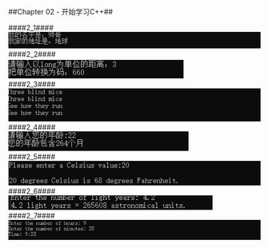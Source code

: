 ##Chapter 02 - 开始学习C++##

####2_1####\
![](https://github.com/xwr96/Cpp-Primer-Plus/blob/master/ch02/results/1.png)\
####2_2####\
![](https://github.com/xwr96/Cpp-Primer-Plus/blob/master/ch02/results/2.png)\
####2_3####\
![](https://github.com/xwr96/Cpp-Primer-Plus/blob/master/ch02/results/3.png)\
####2_4####\
![](https://github.com/xwr96/Cpp-Primer-Plus/blob/master/ch02/results/4.png)\
####2_5####\
![](https://github.com/xwr96/Cpp-Primer-Plus/blob/master/ch02/results/5.png)\
####2_6####\
![](https://github.com/xwr96/Cpp-Primer-Plus/blob/master/ch02/results/6.png)\
####2_7####\
![](https://github.com/xwr96/Cpp-Primer-Plus/blob/master/ch02/results/7.png)
